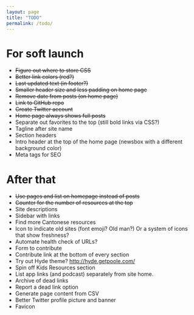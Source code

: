 ```yaml
---
layout: page
title: "TODO"
permalink: /todo/
---
```

# For soft launch

* ~~Figure out where to store CSS~~
* ~~Better link colors (red?)~~
* ~~Last updated text (in footer?)~~
* ~~Smaller header size and less padding on home page~~
* ~~Remove date from posts (on home page)~~
* ~~Link to GitHub repo~~
* ~~Create Twitter account~~
* ~~Home page always shows full posts~~
* Separate out favorites to the top (still bold links via CSS?)
* Tagline after site name
* Section headers
* Intro header at the top of the home page (newsbox with a different background color)
* Meta tags for SEO

# After that

* ~~Use pages and list on homepage instead of posts~~
* ~~Counter for the number of resources at the top~~
* Site descriptions
* Sidebar with links
* Find more Cantonese resources
* Icon to indicate old sites (font emoji? Old man?) Or a system of icons that show freshness?
* Automate health check of URLs?
* Form to contribute
* Contribute link at the bottom of every section
* Try out Hyde theme? http://hyde.getpoole.com/
* Spin off Kids Resources section
* List app links (and podcast) separately from site home.
* Archive of dead links
* Report a dead link option
* Generate page content from CSV
* Better Twitter profile picture and banner
* Favicon
